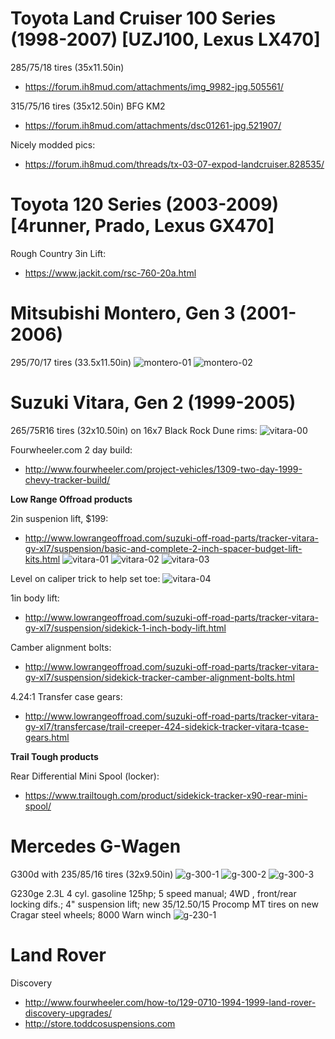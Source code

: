 <!-- TITLE: Sample Vehicles -->
<!-- SUBTITLE: A quick summary of Sample Vehicles -->


# Toyota Land Cruiser 100 Series (1998-2007) [UZJ100, Lexus LX470]
285/75/18 tires (35x11.50in)
* https://forum.ih8mud.com/attachments/img_9982-jpg.505561/

315/75/16 tires (35x12.50in) BFG KM2
* https://forum.ih8mud.com/attachments/dsc01261-jpg.521907/

Nicely modded pics:
* https://forum.ih8mud.com/threads/tx-03-07-expod-landcruiser.828535/


# Toyota 120 Series (2003-2009) [4runner, Prado, Lexus GX470]
Rough Country 3in Lift:
* https://www.jackit.com/rsc-760-20a.html


# Mitsubishi Montero, Gen 3 (2001-2006)
295/70/17 tires (33.5x11.50in)
![montero-01](/uploads/sample-vehicles/montero-01.jpg "montero-01")
![montero-02](/uploads/sample-vehicles/montero-02.jpg "montero-02")


# Suzuki Vitara, Gen 2 (1999-2005)
265/75R16 tires (32x10.50in) on 16x7 Black Rock Dune rims:
![vitara-00](https://lh5.googleusercontent.com/rTZlD5jbq8flyegYS621S6ovYmld0uF0ZY4wPgALPif_9qg_EgnhYKc9lwXefBfgl0PtmaOls_JXEBvCfsd4=w1366-h637 "vitara-00")


Fourwheeler.com 2 day build:
* http://www.fourwheeler.com/project-vehicles/1309-two-day-1999-chevy-tracker-build/

**Low Range Offroad products**

2in suspenion lift, $199:
* http://www.lowrangeoffroad.com/suzuki-off-road-parts/tracker-vitara-gv-xl7/suspension/basic-and-complete-2-inch-spacer-budget-lift-kits.html
![vitara-01](https://lh3.googleusercontent.com/N74PRSDfk-j2Vsv6JunYKAYl5KHzYimY9k9vj9NOFfEn6c8O0aHTl9_8zP7Mhm0IhczG6E_Anx5d_LZNa88K=w1366-h637-rw "vitara-01")
![vitara-02](https://lh5.googleusercontent.com/M7RHd_COqVdh6KNtMJuW0wlNwVYqDeMr8mftowf1qRdq5edTPtlfnC0btA0GtE_R8_bgRZ_y09MIcnZFqqzY=w1366-h637 "vitara-02")
![vitara-03](https://lh6.googleusercontent.com/i_InilsfGf1Cr84KdFbsyhQ4EvUsmsS4AABRj1X0Qi2TdmsPTtb_BSycJnRNnYScONyDeszUJwr86bojp5Zx=w1366-h637 "vitara-03")

Level on caliper trick to help set toe:
![vitara-04](https://lh6.googleusercontent.com/cOmRDip26QjkQG-SXBga0JSaBPzC-qJGmKA9dFqDHFFRYRa-NPnMkNs1eg9yXhTaGB__rjXyD-iyBJcABmqF=w1366-h637 "vitara-04")

1in body lift:
* http://www.lowrangeoffroad.com/suzuki-off-road-parts/tracker-vitara-gv-xl7/suspension/sidekick-1-inch-body-lift.html

Camber alignment bolts:
* http://www.lowrangeoffroad.com/suzuki-off-road-parts/tracker-vitara-gv-xl7/suspension/sidekick-tracker-camber-alignment-bolts.html

4.24:1 Transfer case gears:
* http://www.lowrangeoffroad.com/suzuki-off-road-parts/tracker-vitara-gv-xl7/transfercase/trail-creeper-424-sidekick-tracker-vitara-tcase-gears.html

**Trail Tough products**

Rear Differential Mini Spool (locker):
* https://www.trailtough.com/product/sidekick-tracker-x90-rear-mini-spool/


# Mercedes G-Wagen
G300d with 235/85/16 tires (32x9.50in)
![g-300-1](/uploads/sample-vehicles/g-300-1.jpeg "g-300-1")
![g-300-2](/uploads/sample-vehicles/g-300-2.jpeg "g-300-2")
![g-300-3](/uploads/sample-vehicles/g-300-3.jpeg "g-300-3")

G230ge
2.3L 4 cyl. gasoline 125hp; 5 speed manual; 4WD , front/rear locking difs.; 4" suspension lift; new 35/12.50/15 Procomp MT tires on new Cragar steel wheels; 8000 Warn winch
![g-230-1](/uploads/sample-vehicles/g-230-1.jpg "g-230-1")

# Land Rover
Discovery
* http://www.fourwheeler.com/how-to/129-0710-1994-1999-land-rover-discovery-upgrades/
* http://store.toddcosuspensions.com